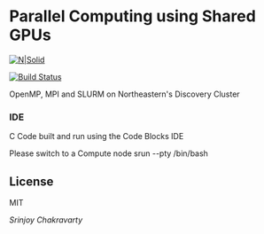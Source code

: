 # Parallel Computing using Shared GPUs 

[![N|Solid](https://cldup.com/dTxpPi9lDf.thumb.png)](https://nodesource.com/products/nsolid)

[![Build Status](https://travis-ci.org/joemccann/dillinger.svg?branch=master)](https://travis-ci.org/joemccann/dillinger)

OpenMP, MPI and SLURM on Northeastern's Discovery Cluster

### IDE 

C Code built and run using the Code Blocks IDE

Please switch to a Compute node
srun --pty /bin/bash


License
----

MIT

_Srinjoy Chakravarty_
